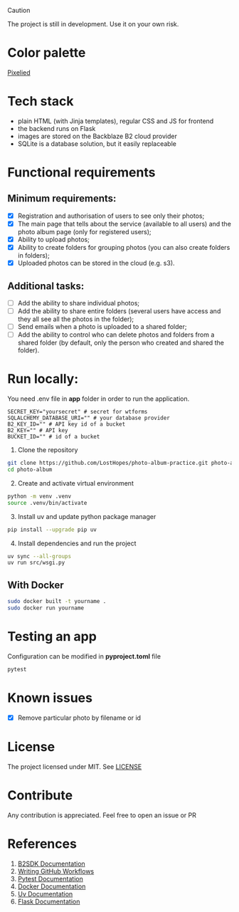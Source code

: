 > [!CAUTION]
> The project is still in development. Use it on your own risk.

# Color palette

[Pixelied](https://pixelied.com/colors/palette-visualizer/f72585-b5179e-7209b7-560bad-480ca8-3a0ca3-3f37c9-4361ee-4895ef-4cc9f0)

# Tech stack

- plain HTML (with Jinja templates), regular CSS and JS for frontend
- the backend runs on Flask
- images are stored on the Backblaze B2 cloud provider
- SQLite is a database solution, but it easily replaceable

# Functional requirements

## Minimum requirements:

- [x] Registration and authorisation of users to see only their photos;
- [x] The main page that tells about the service (available to all users) and the photo album page (only for registered users);
- [x] Ability to upload photos;
- [x] Ability to create folders for grouping photos (you can also create folders in folders);
- [x] Uploaded photos can be stored in the cloud (e.g. s3).

## Additional tasks:

- [ ] Add the ability to share individual photos;
- [ ] Add the ability to share entire folders (several users have access and they all see all the photos in the folder);
- [ ] Send emails when a photo is uploaded to a shared folder;
- [ ] Add the ability to control who can delete photos and folders from a shared folder (by default, only the person who created and shared the folder).

# Run locally:

You need .env file in **app** folder in order to run the application.

```.env
SECRET_KEY="yoursecret" # secret for wtforms
SQLALCHEMY_DATABASE_URI="" # your database provider
B2_KEY_ID="" # API key id of a bucket
B2_KEY="" # API key
BUCKET_ID="" # id of a bucket
```

1. Clone the repository

```bash
git clone https://github.com/LostHopes/photo-album-practice.git photo-album
cd photo-album
```


2. Create and activate virtual environment

```bash
python -m venv .venv
source .venv/bin/activate
```

3. Install uv and update python package manager

```bash
pip install --upgrade pip uv
```

4. Install dependencies and run the project

```bash
uv sync --all-groups
uv run src/wsgi.py
```

## With Docker

```bash
sudo docker built -t yourname .
sudo docker run yourname
```

# Testing an app

Configuration can be modified in **pyproject.toml** file

```bash
pytest
```

# Known issues

- [x] Remove particular photo by filename or id

# License

The project licensed under MIT. See [LICENSE](LICENSE)

# Contribute

Any contribution is appreciated. Feel free to open an issue or PR

# References

1. [B2SDK Documentation](https://b2-sdk-python.readthedocs.io)
2. [Writing GitHub Workflows](https://docs.github.com/en/actions/writing-workflows)
3. [Pytest Documentation](https://docs.pytest.org)
4. [Docker Documentation](https://docs.docker.com)
5. [Uv Documentation](https://docs.astral.sh/uv/)
6. [Flask Documentation](https://flask.palletsprojects.com)